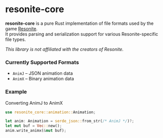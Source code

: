 # resonite-core

**resonite-core** is a pure Rust implementation of file formats used by the game [Resonite](https://resonite.com).\
It provides parsing and serialization support for various Resonite-specific file types.

*This library is not affiliated with the creators of Resonite.*

### Currently Supported Formats
- `AnimJ` – JSON animation data
- `AnimX` – Binary animation data

### Example

Converting AnimJ to AnimX

```rust
use resonite_core::animation::Animation;

let anim: Animation = serde_json::from_str(/* AnimJ */)?;
let mut buf = Vec::new();
anim.write_animx(&mut buf);
```